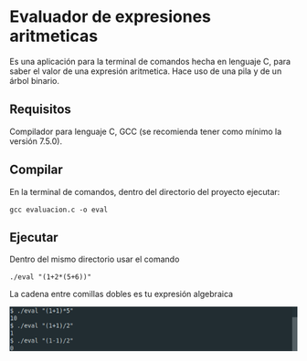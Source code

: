 # Evaluador de expresiones aritmeticas

Es una aplicación para la terminal de comandos hecha en lenguaje C, para saber el valor de una expresión aritmetica. Hace uso de una pila y de un árbol binario.

## Requisitos

Compilador para lenguaje C, GCC (se recomienda tener como mínimo la versión 7.5.0).

## Compilar

En la terminal de comandos, dentro del directorio del proyecto ejecutar:
```
gcc evaluacion.c -o eval
```

## Ejecutar

Dentro del mismo directorio usar el comando
```
./eval "(1+2*(5+6))"
```
La cadena entre comillas dobles es tu expresión algebraica

![Imagen de evaluación de expresiones aritméticas](https://raw.githubusercontent.com/OscarUrielCZ/eval-exp-algebraicas/master/assets/evaluaciones.png)